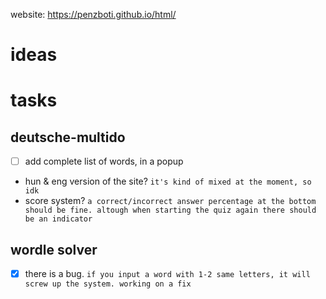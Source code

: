 website: https://penzboti.github.io/html/
# ideas

# tasks
## deutsche-multido
 - [ ] add complete list of words, in a popup
 - hun & eng version of the site?
```it's kind of mixed at the moment, so idk ```
 - score system?
```a correct/incorrect answer percentage at the bottom should be fine. altough when starting the quiz again there should be an indicator ```
## wordle solver
 - [x] there is a bug. ```if you input a word with 1-2 same letters, it will screw up the system. working on a fix```